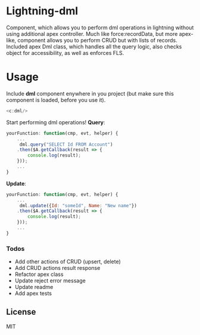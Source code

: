 # Lightning-dml
Component, which allows you to perform dml operations in lightning without using additional apex controller. Much like force:recordData, but more apex-like, component allows you to perform CRUD but with lists of records.
Included apex Dml class, which handles all the query logic, also checks object for accessibility, as well as enforces FLS.

# Usage
Include __dml__ component enywhere in you project (but make sure this component is loaded, before you use it).
```js
<c:dml/>
```
Start performing dml operations!
__Query__:
```js
yourFunction: function(cmp, evt, helper) {
    ...
     dml.query("SELECT Id FROM Account")
    .then($A.getCallback(result => {
        console.log(result);
    }));
    ...
}
```

__Update__:
```js
yourFunction: function(cmp, evt, helper) {
    ...
     dml.update({Id: "someId", Name: "New name"})
    .then($A.getCallback(result => {
        console.log(result);
    }));
    ...
}
```

### Todos

 - Add other actions of CRUD (upsert, delete)
 - Add CRUD actions result response
 - Refactor apex class
 - Update reject error message
 - Update readme
 - Add apex tests

License
----

MIT
